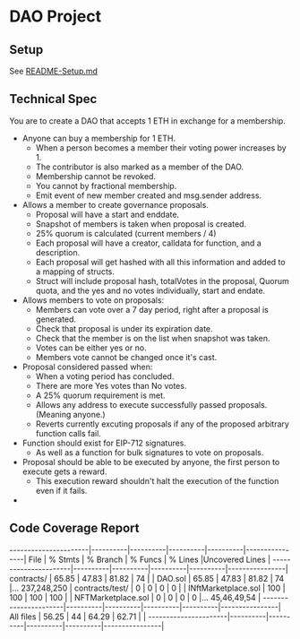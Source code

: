 # DAO Project

## Setup

See [README-Setup.md](./README-Setup.md)

## Technical Spec

You are to create a DAO that accepts 1 ETH in exchange for a membership.
- Anyone can buy a membership for 1 ETH.
    - When a person becomes a member their voting power increases by 1.
    - The contributor is also marked as a member of the DAO.
    - Membership cannot be revoked.
    - You cannot by fractional membership.
    - Emit event of new member created and msg.sender address.
- Allows a member to create governance proposals.
    - Proposal will have a start and enddate.
    - Snapshot of members is taken when proposal is created.
    - 25% quorum is calculated (current members / 4)
    - Each proposal will have a creator, calldata for function, and a description. 
    - Each proposal will get hashed with all this information and added to a mapping of structs.
    - Struct will include proposal hash, totalVotes in the proposal, Quorum quota, and the yes and no votes individually, start and endate.
- Allows members to vote on proposals:
    - Members can vote over a 7 day period, right after a proposal is generated.
    - Check that proposal is under its expiration date.
    - Check that the member is on the list when snapshot was taken.
    - Votes can be either yes or no.
    - Members vote cannot be changed once it's cast.
- Proposal considered passed when:
    - When a voting period has concluded.
    - There are more Yes votes than No votes.
    - A 25% quorum requirement is met.
    - Allows any address to execute successfully passed proposals.(Meaning anyone.)
    - Reverts currently excuting proposals if any of the proposed arbitrary function calls fail.
- Function should exist for EIP-712 signatures. 
    - As well as a function for bulk signatures to vote on proposals.
- Proposal should be able to be executed by anyone, the first person to execute gets a reward.
    - This execution reward shouldn't halt the execution of the function even if it fails.
- 

## Code Coverage Report

----------------------|----------|----------|----------|----------|----------------|
File                  |  % Stmts | % Branch |  % Funcs |  % Lines |Uncovered Lines |
----------------------|----------|----------|----------|----------|----------------|
 contracts/           |    65.85 |    47.83 |    81.82 |       74 |                |
  DAO.sol             |    65.85 |    47.83 |    81.82 |       74 |... 237,248,250 |
 contracts/test/      |        0 |        0 |        0 |        0 |                |
  INftMarketplace.sol |      100 |      100 |      100 |      100 |                |
  NFTMarketplace.sol  |        0 |        0 |        0 |        0 |... 45,46,49,54 |
----------------------|----------|----------|----------|----------|----------------|
All files             |    56.25 |       44 |    64.29 |    62.71 |                |
----------------------|----------|----------|----------|----------|----------------|